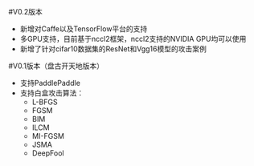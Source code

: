 #V0.2版本
- 新增对Caffe以及TensorFlow平台的支持
- 多GPU支持，目前基于nccl2框架，nccl2支持的NVIDIA GPU均可以使用
- 新增了针对cifar10数据集的ResNet和Vgg16模型的攻击案例

#V0.1版本（盘古开天地版本）
- 支持PaddlePaddle
- 支持白盒攻击算法：
	- L-BFGS
	- FGSM
	- BIM
	- ILCM
	- MI-FGSM
	- JSMA
	- DeepFool
